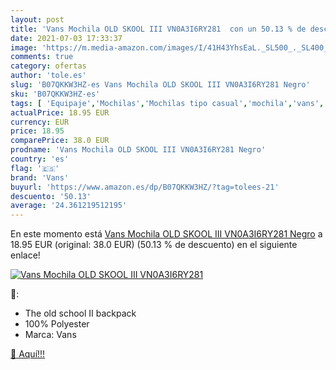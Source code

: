 ```yaml
---
layout: post
title: 'Vans Mochila OLD SKOOL III VN0A3I6RY281  con un 50.13 % de descuento'
date: 2021-07-03 17:33:37
image: 'https://m.media-amazon.com/images/I/41H43YhsEaL._SL500_._SL400_.jpg'
comments: true
category: ofertas
author: 'tole.es'
slug: 'B07QKKW3HZ-es Vans Mochila OLD SKOOL III VN0A3I6RY281 Negro'
sku: 'B07QKKW3HZ-es'
tags: [ 'Equipaje','Mochilas','Mochilas tipo casual','mochila','vans', ]
actualPrice: 18.95 EUR
currency: EUR
price: 18.95
comparePrice: 38.0 EUR
prodname: 'Vans Mochila OLD SKOOL III VN0A3I6RY281 Negro'
country: 'es'
flag: '🇪🇸'
brand: 'Vans'
buyurl: 'https://www.amazon.es/dp/B07QKKW3HZ/?tag=tolees-21'
descuento: '50.13'
average: '24.361219512195'
---
```


En este momento está [Vans Mochila OLD SKOOL III VN0A3I6RY281 Negro](https://www.amazon.es/dp/B07QKKW3HZ/?tag=tolees-21) a 18.95 EUR (original: 38.0 EUR) (50.13 %  de descuento) en el siguiente enlace!

[![Vans Mochila OLD SKOOL III VN0A3I6RY281 ](https://m.media-amazon.com/images/I/41H43YhsEaL._SL500_._SL400_.jpg)](https://www.amazon.es/dp/B07QKKW3HZ/?tag=tolees-21)

🔎:

- The old school II backpack
- 100% Polyester
- Marca: Vans

[🛒 Aquí!!!](https://www.amazon.es/dp/B07QKKW3HZ/?tag=tolees-21)
